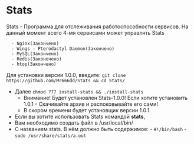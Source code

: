 # Stats
Stats - Программа для отслеживания работоспособности сервисов.
На данный момент всего 4-мя сервисами может управлять Stats

      - Nginx(Закончено)
	  - Wings - Pterodactyl Daemon(Закончено)
	  - MySQL(Закончено)
	  - Redis(Законечено)
	  - htop(Закончено)
Для установки версии 1.0.0,  введите:
```git clone https://github.com/Mr666dd/Stats && cd Stats/```
 - Далее
```chmod 777 install-stats && ./install-stats```
   - Внимание! Будет установлен Stats-1.0.0! Если хотите установить 1.0.1 - Скачивайте архив и распоковывайте его сами! 
   - В скором времени будет установщик версии 1.0.1.
- Если вы хотите использовать Stats командой **stats**,
- Вам необходимо создать файл в 
   /usr/local/bin/
- С названием stats. В нём должно быть содержимое:
      - ``` #!/bin/bash ```
      - ```sudo /usr/share/stats/a.out```
